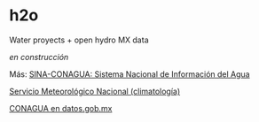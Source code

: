 # h2o
Water proyects + open hydro MX data

*en construcción*


Más:
[SINA-CONAGUA: Sistema Nacional de Información del Agua](http://sina.conagua.gob.mx/sina/)

[Servicio Meteorológico Nacional (climatología)](http://smn.cna.gob.mx/es/climatologia)

[CONAGUA en datos.gob.mx](https://datos.gob.mx/busca/dataset?organization=conagua&tags=energia-y-medio-ambiente)

